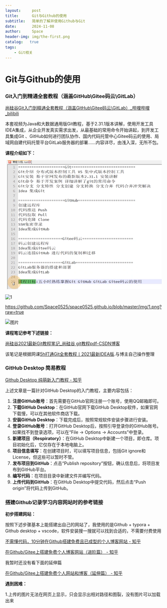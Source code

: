 ```yaml
---
layout:     post
title:      Git与Github的使用
subtitle:   简单的了解并使用Github与Git
date:       2024-11-08
author:     Space
header-img: img/the-first.png
catalog:   true
tags:
    - Git相关
---
```




# Git与Github的使用

### Git入门到精通全套教程（涵盖GitHub\Gitee码云\GitLab）

[尚硅谷Git入门到精通全套教程（涵盖GitHub\Gitee码云\GitLab）_哔哩哔哩_bilibili](https://www.bilibili.com/video/BV1vy4y1s7k6?spm_id_from=333.788.videopod.episodes&vd_source=e03b252a2c1fefc80e6f48a6f52e2a4d)

本套视频为Java和大数据通用版Git教程，基于2.31.1版本讲解，使用开发工具IDEA集成，从企业开发真实需求出发，从最基础的常用命令开始讲起，到开发工具集成Git 、GitHub如何进行团队协作、国内代码托管中心Gitee码云的使用、局域网自建代码托管平台GitLab服务器的部署……内容详尽，由浅入深，无所不包。

**课程介绍如下：**



![1](../img/1.png)

![1]({{https://github.com/Space0525/space0525.github.io/blob/master/img/1.png?raw=true}}../img/1.png)



https://github.com/Space0525/space0525.github.io/blob/master/img/1.png?raw=true



![图片](/images/20.jpeg "甘雨")



**课程笔记参考下述链接：**

[尚硅谷2021最新Git教程笔记_尚硅谷 git教程pdf-CSDN博客](https://blog.csdn.net/weixin_44190665/article/details/118024018)

该笔记是根据网课[5h打通Git全套教程丨2021最新IDEA版](https://www.bilibili.com/video/BV1vy4y1s7k6?from=search&seid=96221883966219141).与博主自己操作整理



### GitHub Desktop 简易教程

[Github Desktop 纯萌新入门教程 - 知乎](https://zhuanlan.zhihu.com/p/419092209)

上述文章是一篇针对GitHub Desktop的入门教程，主要内容包括：

1. **注册GitHub账号**：首先需要在GitHub官网注册一个账号，使用QQ邮箱即可。
2. **下载GitHub Desktop**：在GitHub官网下载GitHub Desktop软件，如果官网下载慢，可以在其他软件商店下载。
3. **安装GitHub Desktop**：下载完成后，按照常规软件安装步骤进行安装。
4. **登录GitHub账号**：打开GitHub Desktop后，按照引导登录你的GitHub账号。如果找不到登录选项，可以在“File -> Options -> Accounts”中登录。
5. **新建项目（Respiratory）**：在GitHub Desktop中新建一个项目，即仓库。项目初始化后，它仅存在于本地电脑上。
6. **项目信息填写**：在创建项目时，可以填写项目信息，包括Git ignore和License，但这些可以暂时不管。
7. **发布项目到GitHub**：点击“Publish repository”按钮，确认信息后，将项目发布到GitHub平台。
8. **编写代码**：在项目目录中新建文件并编写代码。
9. **上传代码到GitHub**：在GitHub Desktop中提交代码，然后点击“Push origin”将代码上传到GitHub。



### 搭建Github记录学习内容网站时的参考链接

**初步搭建网站：**

按照下述步骤基本上能搭建出自己的网站了，我使用的是Github + typora + Github desktop + vscode，软件安装搜一搜就可以找到合适的，不需要付费使用

[不需懂代码，10分钟在Github搭建免费且已成型的个人博客网站 - 知乎](https://zhuanlan.zhihu.com/p/74778630)

[在Github/Gitee上搭建免费个人博客网站（进阶篇） - 知乎](https://zhuanlan.zhihu.com/p/111832962)

我暂时还没有看下面的延伸篇

[在Github/Gitee上搭建免费个人网站和博客（延伸篇） - 知乎](https://zhuanlan.zhihu.com/p/111846728)

**遇到困难：**

1.上传的图片无法在网页上显示，只会显示出相对路径和图裂，没有图片可以加载出来
